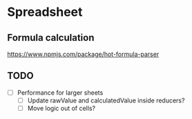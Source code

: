 # Spreadsheet

## Formula calculation

https://www.npmjs.com/package/hot-formula-parser

## TODO

- [ ] Performance for larger sheets
  - [ ] Update rawValue and calculatedValue inside reducers?
  - [ ] Move logic out of cells?
